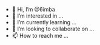 - 👋 Hi, I’m @6imba
- 👀 I’m interested in ...
- 🌱 I’m currently learning ...
- 💞️ I’m looking to collaborate on ...
- 📫 How to reach me ...

<!---
6imba/6imba is a ✨ special ✨ repository because its `README.md` (this file) appears on your GitHub profile.
You can click the Preview link to take a look at your changes.
--->
